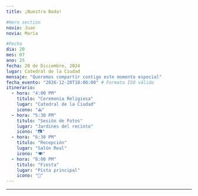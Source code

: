 ```yaml
---
title: ¡Nuestra Boda!

#Hero section
novio: Juan
novia: María

#Fecha
dia: 20
mes: 07
ano: 25
fecha: 20 de Diciembre, 2024
lugar: Catedral de la Ciudad
mensaje: "Queremos compartir contigo este momento especial"
fecha_evento: "2026-12-20T18:00:00" # Formato ISO válido
itinerario:
  - hora: "4:00 PM"
    titulo: "Ceremonia Religiosa"
    lugar: "Catedral de la Ciudad"
    icono: "⛪"
  - hora: "5:30 PM"
    titulo: "Sesión de Fotos"
    lugar: "Jardines del recinto"
    icono: "📷"
  - hora: "6:30 PM"
    titulo: "Recepción"
    lugar: "Salón Real"
    icono: "🍽️"
  - hora: "8:00 PM"
    titulo: "Fiesta"
    lugar: "Pista principal"
    icono: "🎉"
---
```


---
